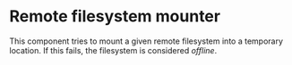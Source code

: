 # Remote filesystem mounter

This component tries to mount a given remote filesystem into a temporary location. If this fails, the filesystem is considered _offline_.
